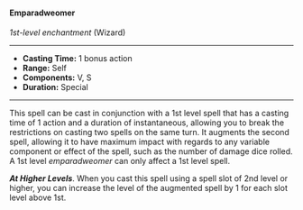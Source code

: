 #### Emparadweomer
*1st-level enchantment* (Wizard)
___
- **Casting Time:** 1 bonus action
- **Range:** Self
- **Components:** V, S
- **Duration:** Special
---
This spell can be cast in conjunction with a 1st level spell that has a casting time of 1 action and a duration of instantaneous, allowing you to break the restrictions on casting two spells on the same turn. It augments the second spell, allowing it to have maximum impact with regards to any variable component or effect of the spell, such as the number of damage dice rolled. A 1st level *emparadweomer* can only affect a 1st level spell.

***At Higher Levels***. When you cast this spell using a spell slot of 2nd level or higher, you can increase the level of the augmented spell by 1 for each slot level above 1st.

